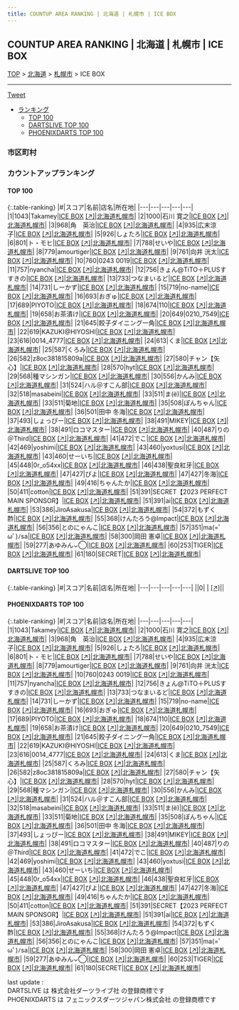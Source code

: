 ```yaml
---
title: COUNTUP AREA RANKING | 北海道 | 札幌市 | ICE BOX
---
```

## COUNTUP AREA RANKING | 北海道 | 札幌市 | ICE BOX

[TOP](/darts/rank/) > [北海道](/darts/rank/北海道/) > [札幌市](/darts/rank/北海道/札幌市/) > ICE BOX

___

<a href="https://twitter.com/share?ref_src=twsrc%5Etfw" data-text="COUNTUP AREA RANKING | 北海道札幌市ICE BOX" class="twitter-share-button" data-hashtags="DARTSLIVE,PHOENIXDARTS,darts,ダーツ" data-show-count="false">Tweet</a>

* [ランキング](#カウントアップランキング)
    * [TOP 100](#top-100)
    * [DARTSLIVE TOP 100](#dartslive-top-100)
    * [PHOENIXDARTS TOP 100](#phoenixdarts-top-100)

### 市区町村

<ul>

</ul>

### カウントアップランキング

#### TOP 100



{:.table-ranking}
|#|スコア|名前|店名|所在地|
|---|---|---|---|---|
|1|1043|<span class="rank-name-pd">Takamey</span>|<a href="/darts/rank/shops/93034.html">ICE BOX</a> <a href="https://vs.phoenixdarts.com/jp/shop/shopDetailInfo/s_93034?s_seq=93034">[↗]</a>|<a href="/darts/rank/北海道/札幌市">北海道札幌市</a>|
|2|1000|<span class="rank-name-pd"><span class="pro-icon-pd"></span>石川 寛之</span>|<a href="/darts/rank/shops/93034.html">ICE BOX</a> <a href="https://vs.phoenixdarts.com/jp/shop/shopDetailInfo/s_93034?s_seq=93034">[↗]</a>|<a href="/darts/rank/北海道/札幌市">北海道札幌市</a>|
|3|968|<span class="rank-name-pd">角　英治</span>|<a href="/darts/rank/shops/93034.html">ICE BOX</a> <a href="https://vs.phoenixdarts.com/jp/shop/shopDetailInfo/s_93034?s_seq=93034">[↗]</a>|<a href="/darts/rank/北海道/札幌市">北海道札幌市</a>|
|4|935|<span class="rank-name-pd">広末涼子</span>|<a href="/darts/rank/shops/93034.html">ICE BOX</a> <a href="https://vs.phoenixdarts.com/jp/shop/shopDetailInfo/s_93034?s_seq=93034">[↗]</a>|<a href="/darts/rank/北海道/札幌市">北海道札幌市</a>|
|5|926|<span class="rank-name-pd">しょたろ</span>|<a href="/darts/rank/shops/93034.html">ICE BOX</a> <a href="https://vs.phoenixdarts.com/jp/shop/shopDetailInfo/s_93034?s_seq=93034">[↗]</a>|<a href="/darts/rank/北海道/札幌市">北海道札幌市</a>|
|6|801|<span class="rank-name-pd">ト・モヒ</span>|<a href="/darts/rank/shops/93034.html">ICE BOX</a> <a href="https://vs.phoenixdarts.com/jp/shop/shopDetailInfo/s_93034?s_seq=93034">[↗]</a>|<a href="/darts/rank/北海道/札幌市">北海道札幌市</a>|
|7|788|<span class="rank-name-pd">せいや</span>|<a href="/darts/rank/shops/93034.html">ICE BOX</a> <a href="https://vs.phoenixdarts.com/jp/shop/shopDetailInfo/s_93034?s_seq=93034">[↗]</a>|<a href="/darts/rank/北海道/札幌市">北海道札幌市</a>|
|8|779|<span class="rank-name-pd">amourtiger</span>|<a href="/darts/rank/shops/93034.html">ICE BOX</a> <a href="https://vs.phoenixdarts.com/jp/shop/shopDetailInfo/s_93034?s_seq=93034">[↗]</a>|<a href="/darts/rank/北海道/札幌市">北海道札幌市</a>|
|9|761|<span class="rank-name-pd"><span class="pro-icon-pd"></span>向井 洸太</span>|<a href="/darts/rank/shops/93034.html">ICE BOX</a> <a href="https://vs.phoenixdarts.com/jp/shop/shopDetailInfo/s_93034?s_seq=93034">[↗]</a>|<a href="/darts/rank/北海道/札幌市">北海道札幌市</a>|
|10|760|<span class="rank-name-pd">0243 0019</span>|<a href="/darts/rank/shops/93034.html">ICE BOX</a> <a href="https://vs.phoenixdarts.com/jp/shop/shopDetailInfo/s_93034?s_seq=93034">[↗]</a>|<a href="/darts/rank/北海道/札幌市">北海道札幌市</a>|
|11|757|<span class="rank-name-pd">nyancha</span>|<a href="/darts/rank/shops/93034.html">ICE BOX</a> <a href="https://vs.phoenixdarts.com/jp/shop/shopDetailInfo/s_93034?s_seq=93034">[↗]</a>|<a href="/darts/rank/北海道/札幌市">北海道札幌市</a>|
|12|756|<span class="rank-name-pd">きょん@TiTO＋PLUSすすきの</span>|<a href="/darts/rank/shops/93034.html">ICE BOX</a> <a href="https://vs.phoenixdarts.com/jp/shop/shopDetailInfo/s_93034?s_seq=93034">[↗]</a>|<a href="/darts/rank/北海道/札幌市">北海道札幌市</a>|
|13|733|<span class="rank-name-pd">つなまいるど</span>|<a href="/darts/rank/shops/93034.html">ICE BOX</a> <a href="https://vs.phoenixdarts.com/jp/shop/shopDetailInfo/s_93034?s_seq=93034">[↗]</a>|<a href="/darts/rank/北海道/札幌市">北海道札幌市</a>|
|14|731|<span class="rank-name-pd">しーかず</span>|<a href="/darts/rank/shops/93034.html">ICE BOX</a> <a href="https://vs.phoenixdarts.com/jp/shop/shopDetailInfo/s_93034?s_seq=93034">[↗]</a>|<a href="/darts/rank/北海道/札幌市">北海道札幌市</a>|
|15|719|<span class="rank-name-pd">no-name</span>|<a href="/darts/rank/shops/93034.html">ICE BOX</a> <a href="https://vs.phoenixdarts.com/jp/shop/shopDetailInfo/s_93034?s_seq=93034">[↗]</a>|<a href="/darts/rank/北海道/札幌市">北海道札幌市</a>|
|16|693|<span class="rank-name-pd">おぎゅ</span>|<a href="/darts/rank/shops/93034.html">ICE BOX</a> <a href="https://vs.phoenixdarts.com/jp/shop/shopDetailInfo/s_93034?s_seq=93034">[↗]</a>|<a href="/darts/rank/北海道/札幌市">北海道札幌市</a>|
|17|689|<span class="rank-name-pd">PIYOTO</span>|<a href="/darts/rank/shops/93034.html">ICE BOX</a> <a href="https://vs.phoenixdarts.com/jp/shop/shopDetailInfo/s_93034?s_seq=93034">[↗]</a>|<a href="/darts/rank/北海道/札幌市">北海道札幌市</a>|
|18|674|<span class="rank-name-pd">110</span>|<a href="/darts/rank/shops/93034.html">ICE BOX</a> <a href="https://vs.phoenixdarts.com/jp/shop/shopDetailInfo/s_93034?s_seq=93034">[↗]</a>|<a href="/darts/rank/北海道/札幌市">北海道札幌市</a>|
|19|658|<span class="rank-name-pd">お茶漬け</span>|<a href="/darts/rank/shops/93034.html">ICE BOX</a> <a href="https://vs.phoenixdarts.com/jp/shop/shopDetailInfo/s_93034?s_seq=93034">[↗]</a>|<a href="/darts/rank/北海道/札幌市">北海道札幌市</a>|
|20|649|<span class="rank-name-pd">0210_7549</span>|<a href="/darts/rank/shops/93034.html">ICE BOX</a> <a href="https://vs.phoenixdarts.com/jp/shop/shopDetailInfo/s_93034?s_seq=93034">[↗]</a>|<a href="/darts/rank/北海道/札幌市">北海道札幌市</a>|
|21|645|<span class="rank-name-pd">餃子ダイニング一角</span>|<a href="/darts/rank/shops/93034.html">ICE BOX</a> <a href="https://vs.phoenixdarts.com/jp/shop/shopDetailInfo/s_93034?s_seq=93034">[↗]</a>|<a href="/darts/rank/北海道/札幌市">北海道札幌市</a>|
|22|619|<span class="rank-name-pd">KAZUKI@HIYOSHI</span>|<a href="/darts/rank/shops/93034.html">ICE BOX</a> <a href="https://vs.phoenixdarts.com/jp/shop/shopDetailInfo/s_93034?s_seq=93034">[↗]</a>|<a href="/darts/rank/北海道/札幌市">北海道札幌市</a>|
|23|616|<span class="rank-name-pd">0014_4777</span>|<a href="/darts/rank/shops/93034.html">ICE BOX</a> <a href="https://vs.phoenixdarts.com/jp/shop/shopDetailInfo/s_93034?s_seq=93034">[↗]</a>|<a href="/darts/rank/北海道/札幌市">北海道札幌市</a>|
|24|613|<span class="rank-name-pd">くま</span>|<a href="/darts/rank/shops/93034.html">ICE BOX</a> <a href="https://vs.phoenixdarts.com/jp/shop/shopDetailInfo/s_93034?s_seq=93034">[↗]</a>|<a href="/darts/rank/北海道/札幌市">北海道札幌市</a>|
|25|587|<span class="rank-name-pd">くろみ</span>|<a href="/darts/rank/shops/93034.html">ICE BOX</a> <a href="https://vs.phoenixdarts.com/jp/shop/shopDetailInfo/s_93034?s_seq=93034">[↗]</a>|<a href="/darts/rank/北海道/札幌市">北海道札幌市</a>|
|26|582|<span class="rank-name-pd">z8oc381815809a</span>|<a href="/darts/rank/shops/93034.html">ICE BOX</a> <a href="https://vs.phoenixdarts.com/jp/shop/shopDetailInfo/s_93034?s_seq=93034">[↗]</a>|<a href="/darts/rank/北海道/札幌市">北海道札幌市</a>|
|27|580|<span class="rank-name-pd">チャン【矢心】</span>|<a href="/darts/rank/shops/93034.html">ICE BOX</a> <a href="https://vs.phoenixdarts.com/jp/shop/shopDetailInfo/s_93034?s_seq=93034">[↗]</a>|<a href="/darts/rank/北海道/札幌市">北海道札幌市</a>|
|28|570|<span class="rank-name-pd">hyt</span>|<a href="/darts/rank/shops/93034.html">ICE BOX</a> <a href="https://vs.phoenixdarts.com/jp/shop/shopDetailInfo/s_93034?s_seq=93034">[↗]</a>|<a href="/darts/rank/北海道/札幌市">北海道札幌市</a>|
|29|568|<span class="rank-name-pd">種マシンガン</span>|<a href="/darts/rank/shops/93034.html">ICE BOX</a> <a href="https://vs.phoenixdarts.com/jp/shop/shopDetailInfo/s_93034?s_seq=93034">[↗]</a>|<a href="/darts/rank/北海道/札幌市">北海道札幌市</a>|
|30|556|<span class="rank-name-pd">かんみ</span>|<a href="/darts/rank/shops/93034.html">ICE BOX</a> <a href="https://vs.phoenixdarts.com/jp/shop/shopDetailInfo/s_93034?s_seq=93034">[↗]</a>|<a href="/darts/rank/北海道/札幌市">北海道札幌市</a>|
|31|524|<span class="rank-name-pd">ハル＠すこん部</span>|<a href="/darts/rank/shops/93034.html">ICE BOX</a> <a href="https://vs.phoenixdarts.com/jp/shop/shopDetailInfo/s_93034?s_seq=93034">[↗]</a>|<a href="/darts/rank/北海道/札幌市">北海道札幌市</a>|
|32|518|<span class="rank-name-pd">masabeini</span>|<a href="/darts/rank/shops/93034.html">ICE BOX</a> <a href="https://vs.phoenixdarts.com/jp/shop/shopDetailInfo/s_93034?s_seq=93034">[↗]</a>|<a href="/darts/rank/北海道/札幌市">北海道札幌市</a>|
|33|511|<span class="rank-name-pd">ま(ё)</span>|<a href="/darts/rank/shops/93034.html">ICE BOX</a> <a href="https://vs.phoenixdarts.com/jp/shop/shopDetailInfo/s_93034?s_seq=93034">[↗]</a>|<a href="/darts/rank/北海道/札幌市">北海道札幌市</a>|
|33|511|<span class="rank-name-pd">菊地</span>|<a href="/darts/rank/shops/93034.html">ICE BOX</a> <a href="https://vs.phoenixdarts.com/jp/shop/shopDetailInfo/s_93034?s_seq=93034">[↗]</a>|<a href="/darts/rank/北海道/札幌市">北海道札幌市</a>|
|35|508|<span class="rank-name-pd">ぽんちゃん</span>|<a href="/darts/rank/shops/93034.html">ICE BOX</a> <a href="https://vs.phoenixdarts.com/jp/shop/shopDetailInfo/s_93034?s_seq=93034">[↗]</a>|<a href="/darts/rank/北海道/札幌市">北海道札幌市</a>|
|36|501|<span class="rank-name-pd"><span class="pro-icon-pd"></span>田中 冬海</span>|<a href="/darts/rank/shops/93034.html">ICE BOX</a> <a href="https://vs.phoenixdarts.com/jp/shop/shopDetailInfo/s_93034?s_seq=93034">[↗]</a>|<a href="/darts/rank/北海道/札幌市">北海道札幌市</a>|
|37|493|<span class="rank-name-pd">しょっぴー</span>|<a href="/darts/rank/shops/93034.html">ICE BOX</a> <a href="https://vs.phoenixdarts.com/jp/shop/shopDetailInfo/s_93034?s_seq=93034">[↗]</a>|<a href="/darts/rank/北海道/札幌市">北海道札幌市</a>|
|38|491|<span class="rank-name-pd">MIKEY</span>|<a href="/darts/rank/shops/93034.html">ICE BOX</a> <a href="https://vs.phoenixdarts.com/jp/shop/shopDetailInfo/s_93034?s_seq=93034">[↗]</a>|<a href="/darts/rank/北海道/札幌市">北海道札幌市</a>|
|38|491|<span class="rank-name-pd">ロコマスター</span>|<a href="/darts/rank/shops/93034.html">ICE BOX</a> <a href="https://vs.phoenixdarts.com/jp/shop/shopDetailInfo/s_93034?s_seq=93034">[↗]</a>|<a href="/darts/rank/北海道/札幌市">北海道札幌市</a>|
|40|487|<span class="rank-name-pd">りの＠Third</span>|<a href="/darts/rank/shops/93034.html">ICE BOX</a> <a href="https://vs.phoenixdarts.com/jp/shop/shopDetailInfo/s_93034?s_seq=93034">[↗]</a>|<a href="/darts/rank/北海道/札幌市">北海道札幌市</a>|
|41|472|<span class="rank-name-pd">でこ</span>|<a href="/darts/rank/shops/93034.html">ICE BOX</a> <a href="https://vs.phoenixdarts.com/jp/shop/shopDetailInfo/s_93034?s_seq=93034">[↗]</a>|<a href="/darts/rank/北海道/札幌市">北海道札幌市</a>|
|42|469|<span class="rank-name-pd">yoshimi</span>|<a href="/darts/rank/shops/93034.html">ICE BOX</a> <a href="https://vs.phoenixdarts.com/jp/shop/shopDetailInfo/s_93034?s_seq=93034">[↗]</a>|<a href="/darts/rank/北海道/札幌市">北海道札幌市</a>|
|43|460|<span class="rank-name-pd">yoxtusi</span>|<a href="/darts/rank/shops/93034.html">ICE BOX</a> <a href="https://vs.phoenixdarts.com/jp/shop/shopDetailInfo/s_93034?s_seq=93034">[↗]</a>|<a href="/darts/rank/北海道/札幌市">北海道札幌市</a>|
|43|460|<span class="rank-name-pd">せーいち</span>|<a href="/darts/rank/shops/93034.html">ICE BOX</a> <a href="https://vs.phoenixdarts.com/jp/shop/shopDetailInfo/s_93034?s_seq=93034">[↗]</a>|<a href="/darts/rank/北海道/札幌市">北海道札幌市</a>|
|45|448|<span class="rank-name-pd">0r_o54xx</span>|<a href="/darts/rank/shops/93034.html">ICE BOX</a> <a href="https://vs.phoenixdarts.com/jp/shop/shopDetailInfo/s_93034?s_seq=93034">[↗]</a>|<a href="/darts/rank/北海道/札幌市">北海道札幌市</a>|
|46|438|<span class="rank-name-pd">聖良紅牙</span>|<a href="/darts/rank/shops/93034.html">ICE BOX</a> <a href="https://vs.phoenixdarts.com/jp/shop/shopDetailInfo/s_93034?s_seq=93034">[↗]</a>|<a href="/darts/rank/北海道/札幌市">北海道札幌市</a>|
|47|427|<span class="rank-name-pd">ぴよ</span>|<a href="/darts/rank/shops/93034.html">ICE BOX</a> <a href="https://vs.phoenixdarts.com/jp/shop/shopDetailInfo/s_93034?s_seq=93034">[↗]</a>|<a href="/darts/rank/北海道/札幌市">北海道札幌市</a>|
|47|427|<span class="rank-name-pd">冬海</span>|<a href="/darts/rank/shops/93034.html">ICE BOX</a> <a href="https://vs.phoenixdarts.com/jp/shop/shopDetailInfo/s_93034?s_seq=93034">[↗]</a>|<a href="/darts/rank/北海道/札幌市">北海道札幌市</a>|
|49|416|<span class="rank-name-pd">ちゃんたか</span>|<a href="/darts/rank/shops/93034.html">ICE BOX</a> <a href="https://vs.phoenixdarts.com/jp/shop/shopDetailInfo/s_93034?s_seq=93034">[↗]</a>|<a href="/darts/rank/北海道/札幌市">北海道札幌市</a>|
|50|411|<span class="rank-name-pd">cotton</span>|<a href="/darts/rank/shops/93034.html">ICE BOX</a> <a href="https://vs.phoenixdarts.com/jp/shop/shopDetailInfo/s_93034?s_seq=93034">[↗]</a>|<a href="/darts/rank/北海道/札幌市">北海道札幌市</a>|
|51|391|<span class="rank-name-pd">SECRET【2023 PERFECT MAIN SPONSOR】</span>|<a href="/darts/rank/shops/93034.html">ICE BOX</a> <a href="https://vs.phoenixdarts.com/jp/shop/shopDetailInfo/s_93034?s_seq=93034">[↗]</a>|<a href="/darts/rank/北海道/札幌市">北海道札幌市</a>|
|51|391|<span class="rank-name-pd">ai</span>|<a href="/darts/rank/shops/93034.html">ICE BOX</a> <a href="https://vs.phoenixdarts.com/jp/shop/shopDetailInfo/s_93034?s_seq=93034">[↗]</a>|<a href="/darts/rank/北海道/札幌市">北海道札幌市</a>|
|53|386|<span class="rank-name-pd">JiroAsakusa</span>|<a href="/darts/rank/shops/93034.html">ICE BOX</a> <a href="https://vs.phoenixdarts.com/jp/shop/shopDetailInfo/s_93034?s_seq=93034">[↗]</a>|<a href="/darts/rank/北海道/札幌市">北海道札幌市</a>|
|54|372|<span class="rank-name-pd">もずく酢</span>|<a href="/darts/rank/shops/93034.html">ICE BOX</a> <a href="https://vs.phoenixdarts.com/jp/shop/shopDetailInfo/s_93034?s_seq=93034">[↗]</a>|<a href="/darts/rank/北海道/札幌市">北海道札幌市</a>|
|55|368|<span class="rank-name-pd">けんたろう@Impact</span>|<a href="/darts/rank/shops/93034.html">ICE BOX</a> <a href="https://vs.phoenixdarts.com/jp/shop/shopDetailInfo/s_93034?s_seq=93034">[↗]</a>|<a href="/darts/rank/北海道/札幌市">北海道札幌市</a>|
|56|356|<span class="rank-name-pd">とのにゃんこ</span>|<a href="/darts/rank/shops/93034.html">ICE BOX</a> <a href="https://vs.phoenixdarts.com/jp/shop/shopDetailInfo/s_93034?s_seq=93034">[↗]</a>|<a href="/darts/rank/北海道/札幌市">北海道札幌市</a>|
|57|351|<span class="rank-name-pd">ma(=ﾟωﾟ)ﾉsa</span>|<a href="/darts/rank/shops/93034.html">ICE BOX</a> <a href="https://vs.phoenixdarts.com/jp/shop/shopDetailInfo/s_93034?s_seq=93034">[↗]</a>|<a href="/darts/rank/北海道/札幌市">北海道札幌市</a>|
|58|300|<span class="rank-name-pd"><span class="pro-icon-pd"></span>岡田 憲卓</span>|<a href="/darts/rank/shops/93034.html">ICE BOX</a> <a href="https://vs.phoenixdarts.com/jp/shop/shopDetailInfo/s_93034?s_seq=93034">[↗]</a>|<a href="/darts/rank/北海道/札幌市">北海道札幌市</a>|
|59|277|<span class="rank-name-pd">あゆみん⌄̈⃝</span>|<a href="/darts/rank/shops/93034.html">ICE BOX</a> <a href="https://vs.phoenixdarts.com/jp/shop/shopDetailInfo/s_93034?s_seq=93034">[↗]</a>|<a href="/darts/rank/北海道/札幌市">北海道札幌市</a>|
|60|253|<span class="rank-name-pd">TIGER</span>|<a href="/darts/rank/shops/93034.html">ICE BOX</a> <a href="https://vs.phoenixdarts.com/jp/shop/shopDetailInfo/s_93034?s_seq=93034">[↗]</a>|<a href="/darts/rank/北海道/札幌市">北海道札幌市</a>|
|61|180|<span class="rank-name-pd">SECRET</span>|<a href="/darts/rank/shops/93034.html">ICE BOX</a> <a href="https://vs.phoenixdarts.com/jp/shop/shopDetailInfo/s_93034?s_seq=93034">[↗]</a>|<a href="/darts/rank/北海道/札幌市">北海道札幌市</a>|


#### DARTSLIVE TOP 100



{:.table-ranking}
|#|スコア|名前|店名|所在地|
|---|---|---|---|---|
||0|<span class="rank-name-dl"> </span>|<a href="/darts/rank/shops/.html"></a> <a href="">[↗]</a>|<a href="/darts/rank//"></a>|


#### PHOENIXDARTS TOP 100



{:.table-ranking}
|#|スコア|名前|店名|所在地|
|---|---|---|---|---|
|1|1043|<span class="rank-name-pd">Takamey</span>|<a href="/darts/rank/shops/93034.html">ICE BOX</a> <a href="https://vs.phoenixdarts.com/jp/shop/shopDetailInfo/s_93034?s_seq=93034">[↗]</a>|<a href="/darts/rank/北海道/札幌市">北海道札幌市</a>|
|2|1000|<span class="rank-name-pd"><span class="pro-icon-pd"></span>石川 寛之</span>|<a href="/darts/rank/shops/93034.html">ICE BOX</a> <a href="https://vs.phoenixdarts.com/jp/shop/shopDetailInfo/s_93034?s_seq=93034">[↗]</a>|<a href="/darts/rank/北海道/札幌市">北海道札幌市</a>|
|3|968|<span class="rank-name-pd">角　英治</span>|<a href="/darts/rank/shops/93034.html">ICE BOX</a> <a href="https://vs.phoenixdarts.com/jp/shop/shopDetailInfo/s_93034?s_seq=93034">[↗]</a>|<a href="/darts/rank/北海道/札幌市">北海道札幌市</a>|
|4|935|<span class="rank-name-pd">広末涼子</span>|<a href="/darts/rank/shops/93034.html">ICE BOX</a> <a href="https://vs.phoenixdarts.com/jp/shop/shopDetailInfo/s_93034?s_seq=93034">[↗]</a>|<a href="/darts/rank/北海道/札幌市">北海道札幌市</a>|
|5|926|<span class="rank-name-pd">しょたろ</span>|<a href="/darts/rank/shops/93034.html">ICE BOX</a> <a href="https://vs.phoenixdarts.com/jp/shop/shopDetailInfo/s_93034?s_seq=93034">[↗]</a>|<a href="/darts/rank/北海道/札幌市">北海道札幌市</a>|
|6|801|<span class="rank-name-pd">ト・モヒ</span>|<a href="/darts/rank/shops/93034.html">ICE BOX</a> <a href="https://vs.phoenixdarts.com/jp/shop/shopDetailInfo/s_93034?s_seq=93034">[↗]</a>|<a href="/darts/rank/北海道/札幌市">北海道札幌市</a>|
|7|788|<span class="rank-name-pd">せいや</span>|<a href="/darts/rank/shops/93034.html">ICE BOX</a> <a href="https://vs.phoenixdarts.com/jp/shop/shopDetailInfo/s_93034?s_seq=93034">[↗]</a>|<a href="/darts/rank/北海道/札幌市">北海道札幌市</a>|
|8|779|<span class="rank-name-pd">amourtiger</span>|<a href="/darts/rank/shops/93034.html">ICE BOX</a> <a href="https://vs.phoenixdarts.com/jp/shop/shopDetailInfo/s_93034?s_seq=93034">[↗]</a>|<a href="/darts/rank/北海道/札幌市">北海道札幌市</a>|
|9|761|<span class="rank-name-pd"><span class="pro-icon-pd"></span>向井 洸太</span>|<a href="/darts/rank/shops/93034.html">ICE BOX</a> <a href="https://vs.phoenixdarts.com/jp/shop/shopDetailInfo/s_93034?s_seq=93034">[↗]</a>|<a href="/darts/rank/北海道/札幌市">北海道札幌市</a>|
|10|760|<span class="rank-name-pd">0243 0019</span>|<a href="/darts/rank/shops/93034.html">ICE BOX</a> <a href="https://vs.phoenixdarts.com/jp/shop/shopDetailInfo/s_93034?s_seq=93034">[↗]</a>|<a href="/darts/rank/北海道/札幌市">北海道札幌市</a>|
|11|757|<span class="rank-name-pd">nyancha</span>|<a href="/darts/rank/shops/93034.html">ICE BOX</a> <a href="https://vs.phoenixdarts.com/jp/shop/shopDetailInfo/s_93034?s_seq=93034">[↗]</a>|<a href="/darts/rank/北海道/札幌市">北海道札幌市</a>|
|12|756|<span class="rank-name-pd">きょん@TiTO＋PLUSすすきの</span>|<a href="/darts/rank/shops/93034.html">ICE BOX</a> <a href="https://vs.phoenixdarts.com/jp/shop/shopDetailInfo/s_93034?s_seq=93034">[↗]</a>|<a href="/darts/rank/北海道/札幌市">北海道札幌市</a>|
|13|733|<span class="rank-name-pd">つなまいるど</span>|<a href="/darts/rank/shops/93034.html">ICE BOX</a> <a href="https://vs.phoenixdarts.com/jp/shop/shopDetailInfo/s_93034?s_seq=93034">[↗]</a>|<a href="/darts/rank/北海道/札幌市">北海道札幌市</a>|
|14|731|<span class="rank-name-pd">しーかず</span>|<a href="/darts/rank/shops/93034.html">ICE BOX</a> <a href="https://vs.phoenixdarts.com/jp/shop/shopDetailInfo/s_93034?s_seq=93034">[↗]</a>|<a href="/darts/rank/北海道/札幌市">北海道札幌市</a>|
|15|719|<span class="rank-name-pd">no-name</span>|<a href="/darts/rank/shops/93034.html">ICE BOX</a> <a href="https://vs.phoenixdarts.com/jp/shop/shopDetailInfo/s_93034?s_seq=93034">[↗]</a>|<a href="/darts/rank/北海道/札幌市">北海道札幌市</a>|
|16|693|<span class="rank-name-pd">おぎゅ</span>|<a href="/darts/rank/shops/93034.html">ICE BOX</a> <a href="https://vs.phoenixdarts.com/jp/shop/shopDetailInfo/s_93034?s_seq=93034">[↗]</a>|<a href="/darts/rank/北海道/札幌市">北海道札幌市</a>|
|17|689|<span class="rank-name-pd">PIYOTO</span>|<a href="/darts/rank/shops/93034.html">ICE BOX</a> <a href="https://vs.phoenixdarts.com/jp/shop/shopDetailInfo/s_93034?s_seq=93034">[↗]</a>|<a href="/darts/rank/北海道/札幌市">北海道札幌市</a>|
|18|674|<span class="rank-name-pd">110</span>|<a href="/darts/rank/shops/93034.html">ICE BOX</a> <a href="https://vs.phoenixdarts.com/jp/shop/shopDetailInfo/s_93034?s_seq=93034">[↗]</a>|<a href="/darts/rank/北海道/札幌市">北海道札幌市</a>|
|19|658|<span class="rank-name-pd">お茶漬け</span>|<a href="/darts/rank/shops/93034.html">ICE BOX</a> <a href="https://vs.phoenixdarts.com/jp/shop/shopDetailInfo/s_93034?s_seq=93034">[↗]</a>|<a href="/darts/rank/北海道/札幌市">北海道札幌市</a>|
|20|649|<span class="rank-name-pd">0210_7549</span>|<a href="/darts/rank/shops/93034.html">ICE BOX</a> <a href="https://vs.phoenixdarts.com/jp/shop/shopDetailInfo/s_93034?s_seq=93034">[↗]</a>|<a href="/darts/rank/北海道/札幌市">北海道札幌市</a>|
|21|645|<span class="rank-name-pd">餃子ダイニング一角</span>|<a href="/darts/rank/shops/93034.html">ICE BOX</a> <a href="https://vs.phoenixdarts.com/jp/shop/shopDetailInfo/s_93034?s_seq=93034">[↗]</a>|<a href="/darts/rank/北海道/札幌市">北海道札幌市</a>|
|22|619|<span class="rank-name-pd">KAZUKI@HIYOSHI</span>|<a href="/darts/rank/shops/93034.html">ICE BOX</a> <a href="https://vs.phoenixdarts.com/jp/shop/shopDetailInfo/s_93034?s_seq=93034">[↗]</a>|<a href="/darts/rank/北海道/札幌市">北海道札幌市</a>|
|23|616|<span class="rank-name-pd">0014_4777</span>|<a href="/darts/rank/shops/93034.html">ICE BOX</a> <a href="https://vs.phoenixdarts.com/jp/shop/shopDetailInfo/s_93034?s_seq=93034">[↗]</a>|<a href="/darts/rank/北海道/札幌市">北海道札幌市</a>|
|24|613|<span class="rank-name-pd">くま</span>|<a href="/darts/rank/shops/93034.html">ICE BOX</a> <a href="https://vs.phoenixdarts.com/jp/shop/shopDetailInfo/s_93034?s_seq=93034">[↗]</a>|<a href="/darts/rank/北海道/札幌市">北海道札幌市</a>|
|25|587|<span class="rank-name-pd">くろみ</span>|<a href="/darts/rank/shops/93034.html">ICE BOX</a> <a href="https://vs.phoenixdarts.com/jp/shop/shopDetailInfo/s_93034?s_seq=93034">[↗]</a>|<a href="/darts/rank/北海道/札幌市">北海道札幌市</a>|
|26|582|<span class="rank-name-pd">z8oc381815809a</span>|<a href="/darts/rank/shops/93034.html">ICE BOX</a> <a href="https://vs.phoenixdarts.com/jp/shop/shopDetailInfo/s_93034?s_seq=93034">[↗]</a>|<a href="/darts/rank/北海道/札幌市">北海道札幌市</a>|
|27|580|<span class="rank-name-pd">チャン【矢心】</span>|<a href="/darts/rank/shops/93034.html">ICE BOX</a> <a href="https://vs.phoenixdarts.com/jp/shop/shopDetailInfo/s_93034?s_seq=93034">[↗]</a>|<a href="/darts/rank/北海道/札幌市">北海道札幌市</a>|
|28|570|<span class="rank-name-pd">hyt</span>|<a href="/darts/rank/shops/93034.html">ICE BOX</a> <a href="https://vs.phoenixdarts.com/jp/shop/shopDetailInfo/s_93034?s_seq=93034">[↗]</a>|<a href="/darts/rank/北海道/札幌市">北海道札幌市</a>|
|29|568|<span class="rank-name-pd">種マシンガン</span>|<a href="/darts/rank/shops/93034.html">ICE BOX</a> <a href="https://vs.phoenixdarts.com/jp/shop/shopDetailInfo/s_93034?s_seq=93034">[↗]</a>|<a href="/darts/rank/北海道/札幌市">北海道札幌市</a>|
|30|556|<span class="rank-name-pd">かんみ</span>|<a href="/darts/rank/shops/93034.html">ICE BOX</a> <a href="https://vs.phoenixdarts.com/jp/shop/shopDetailInfo/s_93034?s_seq=93034">[↗]</a>|<a href="/darts/rank/北海道/札幌市">北海道札幌市</a>|
|31|524|<span class="rank-name-pd">ハル＠すこん部</span>|<a href="/darts/rank/shops/93034.html">ICE BOX</a> <a href="https://vs.phoenixdarts.com/jp/shop/shopDetailInfo/s_93034?s_seq=93034">[↗]</a>|<a href="/darts/rank/北海道/札幌市">北海道札幌市</a>|
|32|518|<span class="rank-name-pd">masabeini</span>|<a href="/darts/rank/shops/93034.html">ICE BOX</a> <a href="https://vs.phoenixdarts.com/jp/shop/shopDetailInfo/s_93034?s_seq=93034">[↗]</a>|<a href="/darts/rank/北海道/札幌市">北海道札幌市</a>|
|33|511|<span class="rank-name-pd">ま(ё)</span>|<a href="/darts/rank/shops/93034.html">ICE BOX</a> <a href="https://vs.phoenixdarts.com/jp/shop/shopDetailInfo/s_93034?s_seq=93034">[↗]</a>|<a href="/darts/rank/北海道/札幌市">北海道札幌市</a>|
|33|511|<span class="rank-name-pd">菊地</span>|<a href="/darts/rank/shops/93034.html">ICE BOX</a> <a href="https://vs.phoenixdarts.com/jp/shop/shopDetailInfo/s_93034?s_seq=93034">[↗]</a>|<a href="/darts/rank/北海道/札幌市">北海道札幌市</a>|
|35|508|<span class="rank-name-pd">ぽんちゃん</span>|<a href="/darts/rank/shops/93034.html">ICE BOX</a> <a href="https://vs.phoenixdarts.com/jp/shop/shopDetailInfo/s_93034?s_seq=93034">[↗]</a>|<a href="/darts/rank/北海道/札幌市">北海道札幌市</a>|
|36|501|<span class="rank-name-pd"><span class="pro-icon-pd"></span>田中 冬海</span>|<a href="/darts/rank/shops/93034.html">ICE BOX</a> <a href="https://vs.phoenixdarts.com/jp/shop/shopDetailInfo/s_93034?s_seq=93034">[↗]</a>|<a href="/darts/rank/北海道/札幌市">北海道札幌市</a>|
|37|493|<span class="rank-name-pd">しょっぴー</span>|<a href="/darts/rank/shops/93034.html">ICE BOX</a> <a href="https://vs.phoenixdarts.com/jp/shop/shopDetailInfo/s_93034?s_seq=93034">[↗]</a>|<a href="/darts/rank/北海道/札幌市">北海道札幌市</a>|
|38|491|<span class="rank-name-pd">MIKEY</span>|<a href="/darts/rank/shops/93034.html">ICE BOX</a> <a href="https://vs.phoenixdarts.com/jp/shop/shopDetailInfo/s_93034?s_seq=93034">[↗]</a>|<a href="/darts/rank/北海道/札幌市">北海道札幌市</a>|
|38|491|<span class="rank-name-pd">ロコマスター</span>|<a href="/darts/rank/shops/93034.html">ICE BOX</a> <a href="https://vs.phoenixdarts.com/jp/shop/shopDetailInfo/s_93034?s_seq=93034">[↗]</a>|<a href="/darts/rank/北海道/札幌市">北海道札幌市</a>|
|40|487|<span class="rank-name-pd">りの＠Third</span>|<a href="/darts/rank/shops/93034.html">ICE BOX</a> <a href="https://vs.phoenixdarts.com/jp/shop/shopDetailInfo/s_93034?s_seq=93034">[↗]</a>|<a href="/darts/rank/北海道/札幌市">北海道札幌市</a>|
|41|472|<span class="rank-name-pd">でこ</span>|<a href="/darts/rank/shops/93034.html">ICE BOX</a> <a href="https://vs.phoenixdarts.com/jp/shop/shopDetailInfo/s_93034?s_seq=93034">[↗]</a>|<a href="/darts/rank/北海道/札幌市">北海道札幌市</a>|
|42|469|<span class="rank-name-pd">yoshimi</span>|<a href="/darts/rank/shops/93034.html">ICE BOX</a> <a href="https://vs.phoenixdarts.com/jp/shop/shopDetailInfo/s_93034?s_seq=93034">[↗]</a>|<a href="/darts/rank/北海道/札幌市">北海道札幌市</a>|
|43|460|<span class="rank-name-pd">yoxtusi</span>|<a href="/darts/rank/shops/93034.html">ICE BOX</a> <a href="https://vs.phoenixdarts.com/jp/shop/shopDetailInfo/s_93034?s_seq=93034">[↗]</a>|<a href="/darts/rank/北海道/札幌市">北海道札幌市</a>|
|43|460|<span class="rank-name-pd">せーいち</span>|<a href="/darts/rank/shops/93034.html">ICE BOX</a> <a href="https://vs.phoenixdarts.com/jp/shop/shopDetailInfo/s_93034?s_seq=93034">[↗]</a>|<a href="/darts/rank/北海道/札幌市">北海道札幌市</a>|
|45|448|<span class="rank-name-pd">0r_o54xx</span>|<a href="/darts/rank/shops/93034.html">ICE BOX</a> <a href="https://vs.phoenixdarts.com/jp/shop/shopDetailInfo/s_93034?s_seq=93034">[↗]</a>|<a href="/darts/rank/北海道/札幌市">北海道札幌市</a>|
|46|438|<span class="rank-name-pd">聖良紅牙</span>|<a href="/darts/rank/shops/93034.html">ICE BOX</a> <a href="https://vs.phoenixdarts.com/jp/shop/shopDetailInfo/s_93034?s_seq=93034">[↗]</a>|<a href="/darts/rank/北海道/札幌市">北海道札幌市</a>|
|47|427|<span class="rank-name-pd">ぴよ</span>|<a href="/darts/rank/shops/93034.html">ICE BOX</a> <a href="https://vs.phoenixdarts.com/jp/shop/shopDetailInfo/s_93034?s_seq=93034">[↗]</a>|<a href="/darts/rank/北海道/札幌市">北海道札幌市</a>|
|47|427|<span class="rank-name-pd">冬海</span>|<a href="/darts/rank/shops/93034.html">ICE BOX</a> <a href="https://vs.phoenixdarts.com/jp/shop/shopDetailInfo/s_93034?s_seq=93034">[↗]</a>|<a href="/darts/rank/北海道/札幌市">北海道札幌市</a>|
|49|416|<span class="rank-name-pd">ちゃんたか</span>|<a href="/darts/rank/shops/93034.html">ICE BOX</a> <a href="https://vs.phoenixdarts.com/jp/shop/shopDetailInfo/s_93034?s_seq=93034">[↗]</a>|<a href="/darts/rank/北海道/札幌市">北海道札幌市</a>|
|50|411|<span class="rank-name-pd">cotton</span>|<a href="/darts/rank/shops/93034.html">ICE BOX</a> <a href="https://vs.phoenixdarts.com/jp/shop/shopDetailInfo/s_93034?s_seq=93034">[↗]</a>|<a href="/darts/rank/北海道/札幌市">北海道札幌市</a>|
|51|391|<span class="rank-name-pd">SECRET【2023 PERFECT MAIN SPONSOR】</span>|<a href="/darts/rank/shops/93034.html">ICE BOX</a> <a href="https://vs.phoenixdarts.com/jp/shop/shopDetailInfo/s_93034?s_seq=93034">[↗]</a>|<a href="/darts/rank/北海道/札幌市">北海道札幌市</a>|
|51|391|<span class="rank-name-pd">ai</span>|<a href="/darts/rank/shops/93034.html">ICE BOX</a> <a href="https://vs.phoenixdarts.com/jp/shop/shopDetailInfo/s_93034?s_seq=93034">[↗]</a>|<a href="/darts/rank/北海道/札幌市">北海道札幌市</a>|
|53|386|<span class="rank-name-pd">JiroAsakusa</span>|<a href="/darts/rank/shops/93034.html">ICE BOX</a> <a href="https://vs.phoenixdarts.com/jp/shop/shopDetailInfo/s_93034?s_seq=93034">[↗]</a>|<a href="/darts/rank/北海道/札幌市">北海道札幌市</a>|
|54|372|<span class="rank-name-pd">もずく酢</span>|<a href="/darts/rank/shops/93034.html">ICE BOX</a> <a href="https://vs.phoenixdarts.com/jp/shop/shopDetailInfo/s_93034?s_seq=93034">[↗]</a>|<a href="/darts/rank/北海道/札幌市">北海道札幌市</a>|
|55|368|<span class="rank-name-pd">けんたろう@Impact</span>|<a href="/darts/rank/shops/93034.html">ICE BOX</a> <a href="https://vs.phoenixdarts.com/jp/shop/shopDetailInfo/s_93034?s_seq=93034">[↗]</a>|<a href="/darts/rank/北海道/札幌市">北海道札幌市</a>|
|56|356|<span class="rank-name-pd">とのにゃんこ</span>|<a href="/darts/rank/shops/93034.html">ICE BOX</a> <a href="https://vs.phoenixdarts.com/jp/shop/shopDetailInfo/s_93034?s_seq=93034">[↗]</a>|<a href="/darts/rank/北海道/札幌市">北海道札幌市</a>|
|57|351|<span class="rank-name-pd">ma(=ﾟωﾟ)ﾉsa</span>|<a href="/darts/rank/shops/93034.html">ICE BOX</a> <a href="https://vs.phoenixdarts.com/jp/shop/shopDetailInfo/s_93034?s_seq=93034">[↗]</a>|<a href="/darts/rank/北海道/札幌市">北海道札幌市</a>|
|58|300|<span class="rank-name-pd"><span class="pro-icon-pd"></span>岡田 憲卓</span>|<a href="/darts/rank/shops/93034.html">ICE BOX</a> <a href="https://vs.phoenixdarts.com/jp/shop/shopDetailInfo/s_93034?s_seq=93034">[↗]</a>|<a href="/darts/rank/北海道/札幌市">北海道札幌市</a>|
|59|277|<span class="rank-name-pd">あゆみん⌄̈⃝</span>|<a href="/darts/rank/shops/93034.html">ICE BOX</a> <a href="https://vs.phoenixdarts.com/jp/shop/shopDetailInfo/s_93034?s_seq=93034">[↗]</a>|<a href="/darts/rank/北海道/札幌市">北海道札幌市</a>|
|60|253|<span class="rank-name-pd">TIGER</span>|<a href="/darts/rank/shops/93034.html">ICE BOX</a> <a href="https://vs.phoenixdarts.com/jp/shop/shopDetailInfo/s_93034?s_seq=93034">[↗]</a>|<a href="/darts/rank/北海道/札幌市">北海道札幌市</a>|
|61|180|<span class="rank-name-pd">SECRET</span>|<a href="/darts/rank/shops/93034.html">ICE BOX</a> <a href="https://vs.phoenixdarts.com/jp/shop/shopDetailInfo/s_93034?s_seq=93034">[↗]</a>|<a href="/darts/rank/北海道/札幌市">北海道札幌市</a>|


<div class="footer border-top border-gray-light mt-5 pt-3 text-right text-gray">
    last update : <span style="font-weight: italic" id="foot_last_modified"></span><br />
    DARTSLIVE は 株式会社ダーツライブ社 の登録商標です<br />
    PHOENIXDARTS は フェニックスダーツジャパン株式会社 の登録商標です<br />
</div>

<script src="https://cdnjs.cloudflare.com/ajax/libs/jquery.tablesorter/2.31.3/js/jquery.tablesorter.min.js" integrity="sha512-qzgd5cYSZcosqpzpn7zF2ZId8f/8CHmFKZ8j7mU4OUXTNRd5g+ZHBPsgKEwoqxCtdQvExE5LprwwPAgoicguNg==" crossorigin="anonymous" referrerpolicy="no-referrer"></script>
<link rel="stylesheet" href="https://cdnjs.cloudflare.com/ajax/libs/jquery.tablesorter/2.31.3/css/theme.default.min.css" integrity="sha512-wghhOJkjQX0Lh3NSWvNKeZ0ZpNn+SPVXX1Qyc9OCaogADktxrBiBdKGDoqVUOyhStvMBmJQ8ZdMHiR3wuEq8+w==" crossorigin="anonymous" referrerpolicy="no-referrer" />
<script>
$(function() {
    $(".table-ranking").tablesorter({sortList:[[0, 0]]});
    $("#foot_last_modified").text(formatDate(new Date(document.lastModified), 'yyyy-MM-dd HH:mm:ss'));
});
</script>

<script async src="https://platform.twitter.com/widgets.js" charset="utf-8"></script>